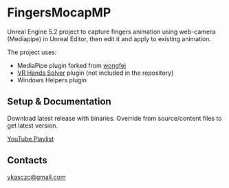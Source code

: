 # FingersMocapMP

Unreal Engine 5.2 project to capture fingers animation using web-camera (Mediapipe) in Unreal Editor, then edit it and apply to existing animation.

The project uses:

* MediaPipe plugin forked from [wongfei](https://github.com/wongfei/ue4-mediapipe-plugin/)
* [VR Hands Solver](https://www.unrealengine.com/marketplace/en-US/product/vr-hands-solver) plugin (not included in the repository)
* Windows Helpers plugin

## Setup & Documentation

Download latest release with binaries. Override from source/content files to get latest version.

[YouTube Playlist](https://www.youtube.com/playlist?list=PLl4Fsvk8JAxJj8SONL5SUqrk1xPX8OMm7)

## Contacts

ykasczc@gmail.com
